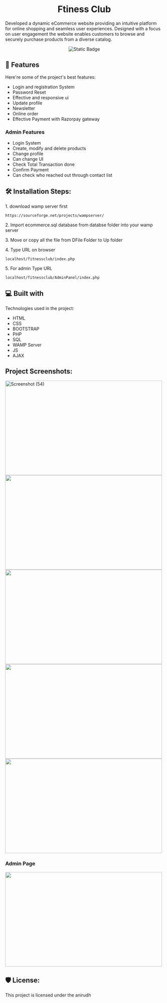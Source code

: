 <h1 align="center" id="title">Ftiness Club</h1>

<p id="description">Developed a dynamic eCommerce website providing an intuitive platform for online shopping and seamless user experiences. Designed with a focus on user engagement the website enables customers to browse  and securely purchase products from a diverse catalog.</p>

<p align="center"><img alt="Static Badge" src="https://img.shields.io/badge/any_text-you_like-blue"></p>


  
  
<h2>🧐 Features</h2>

Here're some of the project's best features:

*   Login and registration System
*   Password Reset
*   Effective and responsive ui
*   Update profile
*   Newsletter
*   Online order
*   Effective Payment with Razorpay gateway


<h3>Admin Features</h3>

* Login System
* Create, modify and delete products 
* Change profile
* Can change UI 
* Check Total Transaction done
* Confirm Payment
* Can check who reached out through contact list


<h2>🛠️ Installation Steps:</h2>

<p>1. download wamp server first</p>

```
https://sourceforge.net/projects/wampserver/
```

<p>2. Import ecommerce.sql database from databse folder into your wamp server</p>

<p>3. Move or copy all the file from DFile Folder to Up folder</p>

<p>4. Type URL on browser</p>

```
localhost/fitnessclub/index.php
```

<p>5. For admin Type URL</p>

```
localhost/fitnessclub/AdminPanel/index.php
```

  
  
<h2>💻 Built with</h2>

Technologies used in the project:

*   HTML
*   CSS
*   BOOTSTRAP
*   PHP
*   SQL
*   WAMP Server
*   JS
*   AJAX


<h2>Project Screenshots:</h2>

<img src="https://github.com/abhay404science/Fitness-club/assets/173938121/63273617-6bd2-4137-b676-2043a497d97f" alt="Screenshot (54)" width="500" height="300" />

<img src = "https://github.com/abhay404science/Fitness-club/assets/173938121/7cf13d85-ef24-4243-9a16-1f82a6838208" width="500" height="300">

<img src = "https://github.com/abhay404science/Fitness-club/assets/173938121/341f7505-3f7b-45d8-b922-bb7574468284" width="500" height="300">

<img src = "https://github.com/abhay404science/Fitness-club/assets/173938121/dfe7aea1-8ed2-47d9-9a9e-d1ae20935082" width="500" height="300">

<img src = "https://github.com/abhay404science/Fitness-club/assets/173938121/19e00a91-12c7-4821-a2af-d08233c9485b" width="500" height="300">
</center>

<h3>Admin Page</h3>

<img src = "https://github.com/abhay404science/Fitness-club/assets/173938121/6fc56735-df58-4e02-8fb1-95280dff3e4a" width="500" height="300">





<h2>🛡️ License:</h2>

This project is licensed under the anirudh
